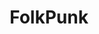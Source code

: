 ---
title: FolkPunk
crosslinks:
- youtubefactsbot
- listentothis
- youtubot
- Drama
- john_yukis_bots
- AMAAggregator
- videos
- u_imguralbumbot
- tmsbmeta
- ajj
- PropagandaPosters
- autourbanbot
- funny
- Heavymind
- teenagers
- longboarding
- Anarchism
- folkpunkcirclejerk
- militant
- folk
---